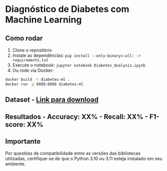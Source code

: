 # Diagnóstico de Diabetes com Machine Learning

## Como rodar

1. Clone o repositório
2. Instale as dependências: `pip install --only-binary=:all: -r requirements.txt`
3. Execute o notebook: `jupyter notebook Diabetes_Analysis.ipynb`
4. Ou rode via Docker:

```bash
docker build -t diabetes-ml .
docker run -p 8888:8888 diabetes-ml
```

## Dataset - [Link para download](https://www.kaggle.com/datasets/mathchi/diabetes-data-set/data) 

## Resultados - Accuracy: XX% - Recall: XX% - F1-score: XX%

## Importante
Por questões de compatibilidade entre as versões das bibliotecas utilizadas, certifique-se de que o Python 3.10 ou 3.11 esteja instalado em seu ambiente.